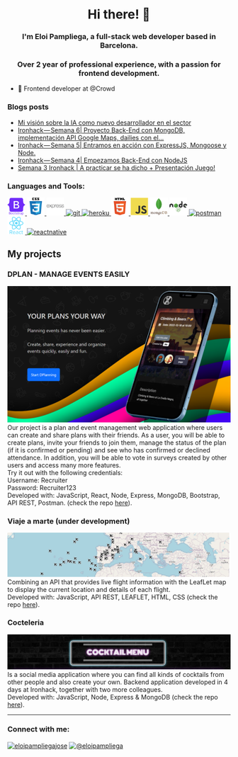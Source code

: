 <base target="_blank">
<h1 align="center">Hi there! 👋</h1>

<h3 align="center">I'm Eloi Pampliega, a full-stack web developer based in Barcelona.</h3>

<h3 align="center">Over 2 year of professional experience, with a passion for frontend development.</h3>


- 🎨 Frontend developer at @Crowd

### Blogs posts
<!-- BLOG-POST-LIST:START -->
- [Mi visión sobre la IA como nuevo desarrollador en el sector](https://medium.com/@eloipampliega/mi-visi%C3%B3n-sobre-la-ia-como-nuevo-desarrollador-en-el-sector-3b5ba17aa81d?source=rss-43c87293b021------2)
- [Ironhack — Semana 6| Proyecto Back-End con MongoDB, implementación API Google Maps, dailies con el…](https://medium.com/@eloipampliega/ironhack-semana-6-proyecto-back-end-con-mongodb-implementaci%C3%B3n-api-google-maps-dailies-con-el-b749e4f1c248?source=rss-43c87293b021------2)
- [Ironhack — Semana 5| Entramos en acción con ExpressJS, Mongoose y Node.](https://medium.com/@eloipampliega/ironhack-semana-5-entramos-en-acci%C3%B3n-con-expressjs-mongoose-y-node-4b2857b74aa7?source=rss-43c87293b021------2)
- [Ironhack — Semana 4| Empezamos Back-End con NodeJS](https://medium.com/@eloipampliega/ironhack-semana-4-empezamos-back-end-con-nodejs-5852f140d90c?source=rss-43c87293b021------2)
- [Semana 3 Ironhack | A practicar se ha dicho + Presentación Juego!](https://medium.com/@eloipampliega/semana-3-ironhack-a-practicar-se-ha-dicho-presentaci%C3%B3n-juego-c01734de515e?source=rss-43c87293b021------2)
<!-- BLOG-POST-LIST:END -->


<h3 align="left">Languages and Tools:</h3>
<p align="left"> <a href="https://getbootstrap.com" target="_blank" rel="noreferrer"> <img src="https://raw.githubusercontent.com/devicons/devicon/master/icons/bootstrap/bootstrap-plain-wordmark.svg" alt="bootstrap" width="40" height="40"/> </a> <a href="https://www.w3schools.com/css/" target="_blank" rel="noreferrer"> <img src="https://raw.githubusercontent.com/devicons/devicon/master/icons/css3/css3-original-wordmark.svg" alt="css3" width="40" height="40"/> </a> <a href="https://expressjs.com" target="_blank" rel="noreferrer"> <img src="https://raw.githubusercontent.com/devicons/devicon/master/icons/express/express-original-wordmark.svg" alt="express" width="40" height="40"/> </a> <a href="https://git-scm.com/" target="_blank" rel="noreferrer"> <img src="https://www.vectorlogo.zone/logos/git-scm/git-scm-icon.svg" alt="git" width="40" height="40"/> </a> <a href="https://heroku.com" target="_blank" rel="noreferrer"> <img src="https://www.vectorlogo.zone/logos/heroku/heroku-icon.svg" alt="heroku" width="40" height="40"/> </a> <a href="https://www.w3.org/html/" target="_blank" rel="noreferrer"> <img src="https://raw.githubusercontent.com/devicons/devicon/master/icons/html5/html5-original-wordmark.svg" alt="html5" width="40" height="40"/> </a> <a href="https://developer.mozilla.org/en-US/docs/Web/JavaScript" target="_blank" rel="noreferrer"> <img src="https://raw.githubusercontent.com/devicons/devicon/master/icons/javascript/javascript-original.svg" alt="javascript" width="40" height="40"/> </a> <a href="https://www.mongodb.com/" target="_blank" rel="noreferrer"> <img src="https://raw.githubusercontent.com/devicons/devicon/master/icons/mongodb/mongodb-original-wordmark.svg" alt="mongodb" width="40" height="40"/> </a> <a href="https://nodejs.org" target="_blank" rel="noreferrer"> <img src="https://raw.githubusercontent.com/devicons/devicon/master/icons/nodejs/nodejs-original-wordmark.svg" alt="nodejs" width="40" height="40"/> </a> <a href="https://postman.com" target="_blank" rel="noreferrer"> <img src="https://www.vectorlogo.zone/logos/getpostman/getpostman-icon.svg" alt="postman" width="40" height="40"/> </a> <a href="https://reactjs.org/" target="_blank" rel="noreferrer"> <img src="https://raw.githubusercontent.com/devicons/devicon/master/icons/react/react-original-wordmark.svg" alt="react" width="40" height="40"/> </a> <a href="https://reactnative.dev/" target="_blank" rel="noreferrer"> <img src="https://reactnative.dev/img/header_logo.svg" alt="reactnative" width="40" height="40"/> </a> </p>

## My projects

### DPLAN - MANAGE EVENTS EASILY

<a href="https://famous-brioche-240d75.netlify.app/" target="_blank"><img src="./pictures/Captura de pantalla 2023-01-11 234539.png" alt="DPLAN LANDING PAGE" /></a><br />
Our project is a plan and event management web application where users can create and share plans with their friends. 
As a user, you will be able to create plans, invite your friends to join them, manage the status of the plan (if it is confirmed or pending) and see who has confirmed or declined attendance. 
In addition, you will be able to vote in surveys created by other users and access many more features.<br />
Try it out with the following credentials:<br />
Username: Recruiter<br />
Password: Recruiter123<br />
Developed with: JavaScript, React, Node, Express, MongoDB, Bootstrap, API REST, Postman.  (check the repo <a href="https://github.com/PmplCode/DPlan-front">here</a>).

### Viaje a marte (under development)

<a href="https://pmplcode.github.io/FlightRadar-API-LeafLet/" target="_blank"><img src="./pictures/Captura de pantalla 2023-01-18 151507.png" alt="Viaje a Marte" /></a><br />
Combining an API that provides live flight information with the LeafLet map to display the current location and details of each flight.<br />
Developed with: JavaScript, API REST, LEAFLET, HTML, CSS (check the repo <a href="https://github.com/PmplCode/FlightRadar-API-LeafLet">here</a>).

### Cocteleria

<a href="https://colorful-twill-deer.cyclic.app/" target="_blank"><img src="./pictures/cocteleria.png" alt="Cocteleria" /></a><br />
Is a social media application where you can find all kinds of cocktails from other people and also create your own. Backend application developed in 4 days at Ironhack, together with two more colleagues.<br />
Developed with: JavaScript, Node, Express & MongoDB (check the repo <a href="https://github.com/AndreaAlarcon99/Proyecto-de-BackEnd/tree/main/cocteleria">here</a>).

---

<h3 align="left">Connect with me:</h3>
<p align="left">
<a href="https://linkedin.com/in/eloipampliegajose" target="blank"><img align="center" src="https://raw.githubusercontent.com/rahuldkjain/github-profile-readme-generator/master/src/images/icons/Social/linked-in-alt.svg" alt="eloipampliegajose" height="30" width="40" /></a>
<a href="https://medium.com/@eloipampliega" target="blank"><img align="center" src="https://raw.githubusercontent.com/rahuldkjain/github-profile-readme-generator/master/src/images/icons/Social/medium.svg" alt="@eloipampliega" height="30" width="40" /></a>
</p>
